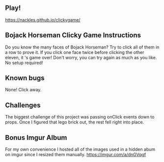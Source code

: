 ## Play!
https://nackles.github.io/clickygame/

## Bojack Horseman Clicky Game Instructions
Do you know the many faces of Bojack Horseman? Try to click all of them in a row to prove it. If you click one face twice before clicking the other eleven, it 's game over! Don't worry, you can try again as much as you like. No setup required!

## Known bugs
None! Click away.

## Challenges
The biggest challenge of this project was passing onClick events down to props. Once I figured that lego brick out, the rest fell right into place.

## Bonus Imgur Album
For my own convenience I hosted all of the images used in a hidden abum on imgur since I resized them manually.
https://imgur.com/a/dnGVqgf
